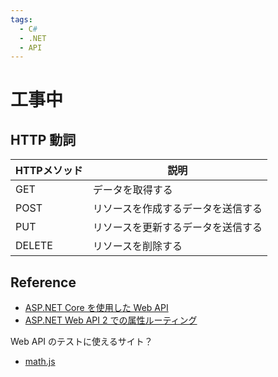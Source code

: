 ```yaml
---
tags:
  - C#
  - .NET
  - API
---
```


# 工事中

## HTTP 動詞

| HTTPメソッド | 説明                                       |
|--------------|--------------------------------------------|
| GET          | データを取得する                            |
| POST         | リソースを作成するデータを送信する          |
| PUT          | リソースを更新するデータを送信する          |
| DELETE       | リソースを削除する                          |

## Reference
- [ASP.NET Core を使用した Web API](https://dotnet.microsoft.com/ja-jp/apps/aspnet/apis)
- [ASP.NET Web API 2 での属性ルーティング](https://learn.microsoft.com/ja-jp/aspnet/web-api/overview/web-api-routing-and-actions/attribute-routing-in-web-api-2#prefixes)

Web API のテストに使えるサイト？
- [math.js](https://mathjs.org/)